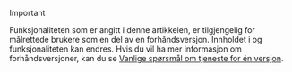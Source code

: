 > [!IMPORTANT]
> Funksjonaliteten som er angitt i denne artikkelen, er tilgjengelig for målrettede brukere som en del av en forhåndsversjon. Innholdet i og funksjonaliteten kan endres. Hvis du vil ha mer informasjon om forhåndsversjoner, kan du se [Vanlige spørsmål om tjeneste for én versjon](https://docs.microsoft.com/dynamics365/unified-operations/fin-and-ops/get-started/one-version).
